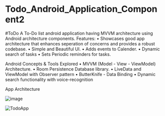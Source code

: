 # Todo_Android_Application_Component2


#ToDo
A To-Do list android application having MVVM architecture using Android architecture components.
Features:
•	Showcases good app architecture that enhances seperation of concerns and provides a robust codebase.
•	Simple and Beautiful UI.
•	Adds events to Calender.
•	Dynamic search of tasks
•	Sets Periodic reminders for tasks.

Android Concepts & Tools Explored
•	MVVM (Model - View - ViewModel) Architecture.
•	Room Persistence Database library.
•	LiveData and ViewModel with Observer pattern
•	ButterKnife - Data Binding
•	Dynamic search functionality with voice-recognition

App Architecture

![image](https://github.com/Dinesh672/Todo_Android_Application_Component2/assets/66740714/a3580c6c-7fd2-494c-ad18-0b9890db995d)

![TodoApp](https://github.com/Dinesh672/Todo_Android_Application_Component2/assets/66740714/19d39b0b-b443-470f-995a-e2bb30063f26)


